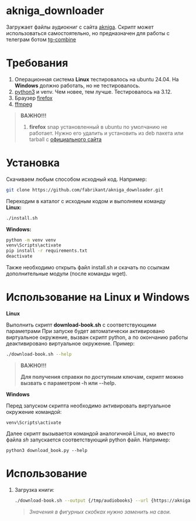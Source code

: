 # akniga_downloader
Загружает файлы аудиокниг с сайта [akniga](https://akniga.org).
Скрипт может использоваться самостоятельно, но предназначен для работы с телеграм ботом [tg-combine](https://github.com/fabrikant/tg-combine)

# Требования
1. Операционная система **Linux** тестировалось на ubuntu 24.04. На **Windows** должно работать, но не тестировалось.
1. [python3](https://www.python.org/) и venv. Чем новее, тем лучше. Тестировалось на 3.12.
1. Браузер [firefox](https://www.mozilla.org/en-GB/firefox/)
1. [ffmpeg](https://www.ffmpeg.org/)

>**ВАЖНО!!!** 
>
>1. **firefox** snap установленный в ubuntu по умолчанию не работает. Нужно его удалить и установить из deb пакета или tarball с [официального сайта](https://www.mozilla.org/en-US/firefox/)

# Установка
Скачиваем любым способом исходный код. Например:  
```bash
git clone https://github.com/fabrikant/akniga_downloader.git
```
Переходим в каталог с исходным кодом и выполняем команду  
**Linux:**
```bash
./install.sh
```
**Windows:**
```cmd
python -m venv venv
venv\Scripts\activate
pip install -r requirements.txt
deactivate
```
Также необходимо открыть файл install.sh и скачать по ссылкам дополнительные модули (после команды wget).

# Использование на Linux и Windows
**Linux**

Выполнить скрипт **download-book.sh** с соответствующими параметрами
При запуске будет автоматически активировано виртуальное окружение, вызван скрипт python, а по окончанию работы деактивировано виртуальное окружение. Пример:
```bash
./download-book.sh --help
```

>**ВАЖНО!!!**
>
>**Для получения справки по доступным ключам, скрипт можно вызвать с параметром -h или --help.**

**Windows**

Перед запуском скрипта необходимо активировать виртуальное окружение командой:
```
venv\Scripts\activate
```
Далее скрипт вызывается командой аналогичной Linux, но вместо файла *sh* запускается соответствующий python файл. Например:
```
python3 download_book.py --help
```

# Использование
1. Загрузка книги:

    ```bash
    ./download-book.sh --output {/tmp/audiobooks} --url {https://akniga.org/vellington-devid-izolirovannyy-agent}
    ``` 
    >*Значения в фигурных скобках нужно заменить на свои.*
